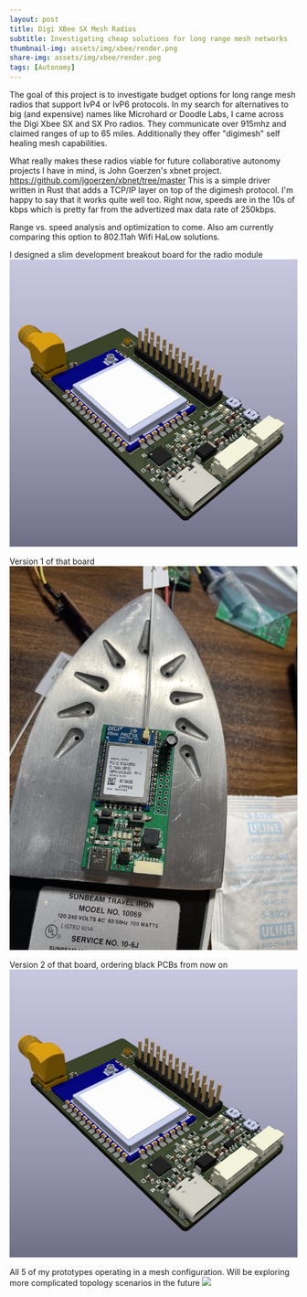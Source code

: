 ```yaml
---
layout: post
title: Digi XBee SX Mesh Radios
subtitle: Investigating cheap solutions for long range mesh networks
thumbnail-img: assets/img/xbee/render.png
share-img: assets/img/xbee/render.png
tags: [Autonomy]
---
```


The goal of this project is to investigate budget options for long range mesh radios that support IvP4 or IvP6 protocols. In my search for alternatives to big (and expensive) names like Microhard or Doodle Labs, I came across the Digi Xbee SX and SX Pro radios. They communicate over 915mhz and claimed ranges of up to 65 miles. Additionally they offer "digimesh" self healing mesh capabilities.

What really makes these radios viable for future collaborative autonomy projects I have in mind, is John Goerzen's xbnet project. https://github.com/jgoerzen/xbnet/tree/master
This is a simple driver written in Rust that adds a TCP/IP layer on top of the digimesh protocol. I'm happy to say that it works quite well too. Right now, speeds are in the 10s of kbps which is pretty far from the advertized max data rate of 250kbps.

Range vs. speed analysis and optimization to come. Also am currently comparing this option to 802.11ah Wifi HaLow solutions.

I designed a slim development breakout board for the radio module
<img src="/assets/img/xbee/render.png" class="rounded mx-auto d-block my-2">

Version 1 of that board
<img src="/assets/img/xbee/v1.JPG" class="rounded mx-auto d-block my-2">

Version 2 of that board, ordering black PCBs from now on
<img src="/assets/img/xbee/render.png" class="rounded mx-auto d-block my-2">

All 5 of my prototypes operating in a mesh configuration. Will be exploring more complicated topology scenarios in the future
<img src="/assets/img/xbee/mesh.png" class="rounded mx-auto d-block my-2">